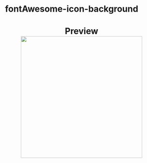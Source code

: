 # fontAwesome-icon-background

<h1 align="center">
    Preview
   <br/>
   
   <img src="https://github.com/rodrigosnantes/fontAwesome-icon-background/blob/main/ezgif.com-gif-maker%20(1).gif" width="400" />
</h1>
